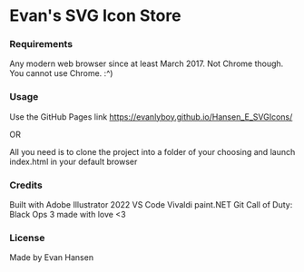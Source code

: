<h1> Evan's SVG Icon Store </h1>

### Requirements
Any modern web browser since at least March 2017. Not Chrome though. You cannot use Chrome. :^)

### Usage
Use the GitHub Pages link
https://evanlyboy.github.io/Hansen_E_SVGIcons/

OR

All you need is to clone the project into a folder of your choosing and launch index.html in your default browser

### Credits
Built with
Adobe Illustrator 2022
VS Code
Vivaldi
paint.NET
Git
Call of Duty: Black Ops 3
made with love <3

### License
Made by Evan Hansen
